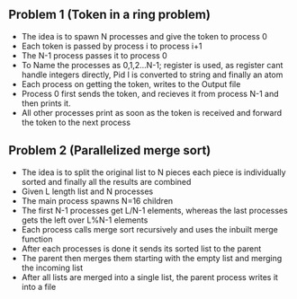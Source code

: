 ## Problem 1 (Token in a ring problem)
- The idea is to spawn N processes and give the token to process 0
- Each token is passed by process i to process i+1
- The N-1 process passes it to process 0 
- To Name the processes as 0,1,2...N-1; register is used, as register cant handle integers directly, Pid I is converted to string and finally an 
  atom
- Each process on getting the token, writes to the Output file 
- Process 0 first sends the token, and recieves it from process N-1 and then prints it.
- All other processes print as soon as the token is received and forward the token to the next process

## Problem 2 (Parallelized merge sort)
- The idea is to split the original list to N pieces each piece is individually sorted and finally all the results are combined
- Given L length list and N processes
- The main process spawns N=16 children
- The first N-1 processes get L/N-1 elements, whereas the last processes gets the left over L%N-1 elements
- Each process calls merge sort recursively and uses the inbuilt merge function
- After each processes is done it sends its sorted list to the parent
- The parent then merges them starting with the empty list and merging the incoming list 
- After all lists are merged into a single list, the parent process writes it into a file


